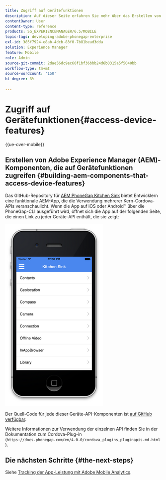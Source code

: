 ```yaml
---
title: Zugriff auf Gerätefunktionen
description: Auf dieser Seite erfahren Sie mehr über das Erstellen von Adobe Experience Manager (AEM)-Komponenten, die auf Gerätefunktionen zugreifen. Das GitHub-Repository für AEM PhoneGap Kitchen Sink bietet Entwicklern eine funktionale AEM-App, die die Verwendung mehrerer Core Cordova-APIs veranschaulicht.
contentOwner: User
content-type: reference
products: SG_EXPERIENCEMANAGER/6.5/MOBILE
topic-tags: developing-adobe-phonegap-enterprise
exl-id: 385f7924-e8ab-4dcb-83f0-7b81bead3dda
solution: Experience Manager
feature: Mobile
role: Admin
source-git-commit: 2dae56dc9ec66f1bf36bbb24d6b0315a5f5040bb
workflow-type: tm+mt
source-wordcount: '150'
ht-degree: 3%

---
```


# Zugriff auf Gerätefunktionen{#access-device-features}

{{ue-over-mobile}}

## Erstellen von Adobe Experience Manager (AEM)-Komponenten, die auf Gerätefunktionen zugreifen {#building-aem-components-that-access-device-features}

Das GitHub-Repository für [AEM PhoneGap Kitchen Sink](https://github.com/blefebvre/aem-phonegap-kitchen-sink) bietet Entwicklern eine funktionale AEM-App, die die Verwendung mehrerer Kern-Cordova-APIs veranschaulicht. Wenn die App auf iOS oder Android™ über die PhoneGap-CLI ausgeführt wird, öffnet sich die App auf der folgenden Seite, die einen Link zu jeder Geräte-API enthält, die sie zeigt:

![chlimage_1-107](assets/chlimage_1-107.png)

Der Quell-Code für jede dieser Geräte-API-Komponenten ist [auf GitHub verfügbar](https://github.com/blefebvre/aem-phonegap-kitchen-sink/tree/master/content/src/main/content/jcr_root/apps/brucelefebvre/kitchen-sink/components).

Weitere Informationen zur Verwendung der einzelnen API finden Sie in der Dokumentation zum Cordova-Plug-in (`https://docs.phonegap.com/en/4.0.0/cordova_plugins_pluginapis.md.html`).

## Die nächsten Schritte {#the-next-steps}

Siehe [Tracking der App-Leistung mit Adobe Mobile Analytics](/help/mobile/phonegap-intro-to-app-analytics.md).
